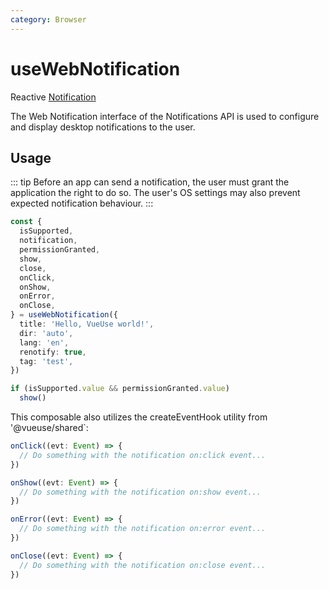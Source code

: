 ```yaml
---
category: Browser
---
```


# useWebNotification

Reactive [Notification](https://developer.mozilla.org/en-US/docs/Web/API/notification)

The Web Notification interface of the Notifications API is used to configure and display desktop notifications to the user.

## Usage

::: tip
Before an app can send a notification, the user must grant the application the right to do so. The user's OS settings may also prevent expected notification behaviour.
:::


```ts
const {
  isSupported,
  notification,
  permissionGranted,
  show,
  close,
  onClick,
  onShow,
  onError,
  onClose,
} = useWebNotification({
  title: 'Hello, VueUse world!',
  dir: 'auto',
  lang: 'en',
  renotify: true,
  tag: 'test',
})

if (isSupported.value && permissionGranted.value)
  show()
```

This composable also utilizes the createEventHook utility from '@vueuse/shared`:

```ts
onClick((evt: Event) => {
  // Do something with the notification on:click event...
})

onShow((evt: Event) => {
  // Do something with the notification on:show event...
})

onError((evt: Event) => {
  // Do something with the notification on:error event...
})

onClose((evt: Event) => {
  // Do something with the notification on:close event...
})
```
